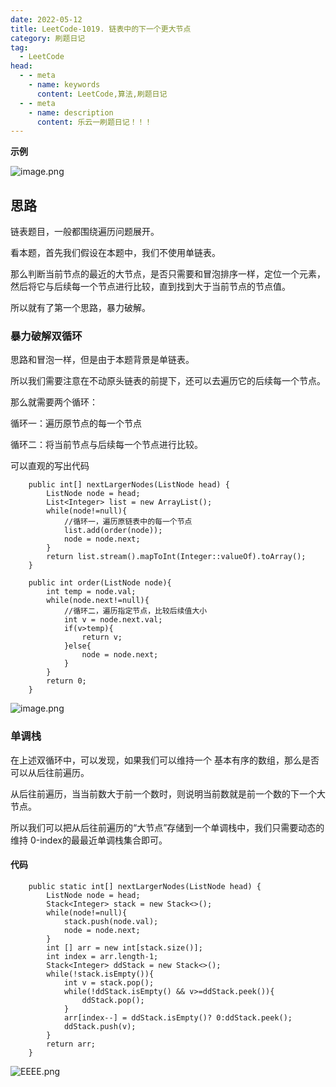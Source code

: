 ```yaml
---
date: 2022-05-12
title: LeetCode-1019. 链表中的下一个更大节点
category: 刷题日记
tag:
  - LeetCode
head:
  - - meta
    - name: keywords
      content: LeetCode,算法,刷题日记
  - - meta
    - name: description
      content: 乐云一刷题日记！！！
---
```

**示例**

![image.png](https://leyunone-img.oss-cn-hangzhou.aliyuncs.com/image/2022-05-12/image.png)



## 思路

链表题目，一般都围绕遍历问题展开。

看本题，首先我们假设在本题中，我们不使用单链表。

那么判断当前节点的最近的大节点，是否只需要和冒泡排序一样，定位一个元素，然后将它与后续每一个节点进行比较，直到找到大于当前节点的节点值。

所以就有了第一个思路，暴力破解。

### 暴力破解双循环

思路和冒泡一样，但是由于本题背景是单链表。

所以我们需要注意在不动原头链表的前提下，还可以去遍历它的后续每一个节点。

那么就需要两个循环：

循环一：遍历原节点的每一个节点

循环二：将当前节点与后续每一个节点进行比较。

可以直观的写出代码

```
    public int[] nextLargerNodes(ListNode head) {
        ListNode node = head;
        List<Integer> list = new ArrayList();
        while(node!=null){
            //循环一，遍历原链表中的每一个节点
            list.add(order(node));
            node = node.next;
        }
        return list.stream().mapToInt(Integer::valueOf).toArray();
    }

    public int order(ListNode node){
        int temp = node.val;
        while(node.next!=null){
            //循环二，遍历指定节点，比较后续值大小
            int v = node.next.val;
            if(v>temp){
                return v;
            }else{
                node = node.next;
            }
        }
        return 0;
    }
```

![image.png](https://leyunone-img.oss-cn-hangzhou.aliyuncs.com/image/2022-05-13/DDDD.png)

### 单调栈

在上述双循环中，可以发现，如果我们可以维持一个 基本有序的数组，那么是否可以从后往前遍历。

从后往前遍历，当当前数大于前一个数时，则说明当前数就是前一个数的下一个大节点。

所以我们可以把从后往前遍历的“大节点”存储到一个单调栈中，我们只需要动态的维持 0-index的最最近单调栈集合即可。

#### 代码

```
    public static int[] nextLargerNodes(ListNode head) {
        ListNode node = head;
        Stack<Integer> stack = new Stack<>();
        while(node!=null){
            stack.push(node.val);
            node = node.next;
        }
        int [] arr = new int[stack.size()];
        int index = arr.length-1;
        Stack<Integer> ddStack = new Stack<>();
        while(!stack.isEmpty()){
            int v = stack.pop();
            while(!ddStack.isEmpty() && v>=ddStack.peek()){
                ddStack.pop();
            }
            arr[index--] = ddStack.isEmpty()? 0:ddStack.peek();
            ddStack.push(v);
        }
        return arr;
    }
```
![EEEE.png](https://leyunone-img.oss-cn-hangzhou.aliyuncs.com/image/2022-05-13/EEEE.png)
